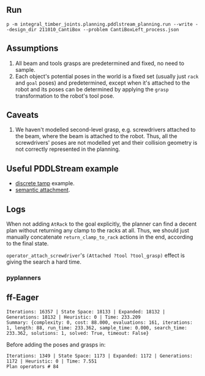 ## Run

```
p -m integral_timber_joints.planning.pddlstream_planning.run --write --design_dir 211010_CantiBox --problem CantiBoxLeft_process.json
```

## Assumptions

1. All beam and tools grasps are predetermined and fixed, no need to sample.
2. Each object's potential poses in the world is a fixed set (usually just `rack` and `goal` poses) and predetermined, except when it's attached to the robot and its poses can be determined by applying the `grasp` transformation to the robot's tool pose.

## Caveats

1. We haven't modelled second-level grasp, e.g. screwdrivers attached to the beam, where the beam is attached to the robot. Thus, all the screwdrivers' poses are not modelled yet and their collision geometry is not correctly represented in the planning.

## Useful PDDLStream example

- [discrete tamp](https://github.com/caelan/pddlstream/blob/master/examples/discrete_tamp/domain.pddl) example.
- [semantic attachment](https://github.com/caelan/pddlstream/blob/master/examples/continuous_tamp/idtmp/run.py).

## Logs

When not adding `AtRack` to the goal explicitly, the planner can find a decent plan without returning any clamp to the racks at all.
Thus, we should just manually concatenate `return_clamp_to_rack` actions in the end, according to the final state.

`operator_attach_screwdriver`'s `(Attached ?tool ?tool_grasp)` effect is giving the search a hard time.

### pyplanners

## ff-Eager

    Iterations: 16357 | State Space: 18133 | Expanded: 18132 | Generations: 18132 | Heuristic: 0 | Time: 233.209
    Summary: {complexity: 0, cost: 88.000, evaluations: 161, iterations: 1, length: 88, run_time: 233.362, sample_time: 0.000, search_time: 233.362, solutions: 1, solved: True, timeout: False}

Before adding the poses and grasps in:

	Iterations: 1349 | State Space: 1173 | Expanded: 1172 | Generations: 1172 | Heuristic: 0 | Time: 7.551
	Plan operators # 84
